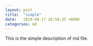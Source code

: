 ```yaml
---
layout: post
title:  "simple"
date:   2018-08-17 20:58:35 +0800
categories: md
---
```


This is the simple description of md file.